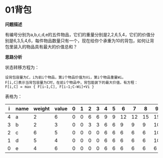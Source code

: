 # 01背包

**问题描述**

有编号分别为a,b,c,d,e的五件物品，它们的重量分别是2,2,6,5,4，它们的价值分别是6,3,5,4,6，每件物品数量只有一个，现在给你个承重为10的背包，如何让背包里装入的物品具有最大的价值总和？

**思路分析**

状态转移方程为：
```
设背包容量为C，i为前i个物品，第i个物品价值为Vi，第i个物品重量Wi。
F[i,C]表示当背包容量为C时，在前i个物品中，背包能装下的最大价值，有方程：
F[i,C] = max { F[i−1,C], F[i−1;C−Wi]+Vi }
```

表格为：

|   i  | name | weight | value | 0    | 1    | 2    | 3    | 4    | 5    | 6    | 7    | 8    | 9    | 10   |
| ---- | ---- | ------ | ----- | ---- | ---- | ---- | ---- | ---- | ---- | ---- | ---- | ---- | ---- | ---- |
|   4  |  a   | 2      | 6     | 0    | 0    | 6    | 6    | 9    | 9    | 12   | 12   | 15   | 15   | 15   |
|   3  |  b   | 2      | 3     | 0    | 0    | 3    | 3    | 6    | 6    | 9    | 9    | 9    | 10   | 11   |
|   2  |  c   | 6      | 5     | 0    | 0    | 0    | 0    | 6    | 6    | 6    | 6    | 6    | 10   | 11   |
|   1  |  d   | 5      | 4     | 0    | 0    | 0    | 0    | 6    | 6    | 6    | 6    | 6    | 10   | 10   |
|   0  |  e   | 4      | 6     | 0    | 0    | 0    | 0    | 6    | 6    | 6    | 6    | 6    | 6    | 6    |

